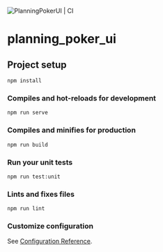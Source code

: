 ![PlanningPokerUI | CI](https://github.com/BurakCanKOCAK/PlanningPokerUI/workflows/PlanningPokerUI%20%7C%20CI/badge.svg?branch=master)
# planning_poker_ui

## Project setup
```
npm install
```

### Compiles and hot-reloads for development
```
npm run serve
```

### Compiles and minifies for production
```
npm run build
```

### Run your unit tests
```
npm run test:unit
```

### Lints and fixes files
```
npm run lint
```

### Customize configuration
See [Configuration Reference](https://cli.vuejs.org/config/).
